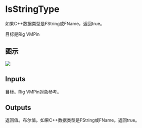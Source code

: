 # IsStringType

如果C++数据类型是FString或FName，返回true。

目标是Rig VMPin

## 图示

![]($-20221218-20462725.png)

## Inputs

目标。Rig VMPin对象参考。  

## Outputs

返回值。布尔值。如果C++数据类型是FString或FName，返回true。
